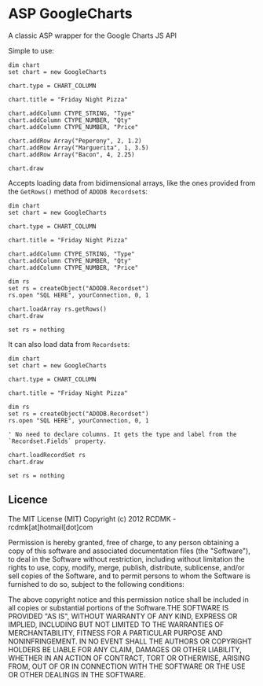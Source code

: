 # ASP GoogleCharts
A classic ASP wrapper for the Google Charts JS API

Simple to use:

	dim chart
	set chart = new GoogleCharts

	chart.type = CHART_COLUMN
	
	chart.title = "Friday Night Pizza"
	
	chart.addColumn CTYPE_STRING, "Type"
	chart.addColumn CTYPE_NUMBER, "Qty"
	chart.addColumn CTYPE_NUMBER, "Price"
	
	chart.addRow Array("Peperony", 2, 1.2)
	chart.addRow Array("Marguerita", 1, 3.5)
	chart.addRow Array("Bacon", 4, 2.25)
	
	chart.draw

Accepts loading data from bidimensional arrays, like the ones provided from the `GetRows()` method of `ADODB Recordset`s:

	dim chart
	set chart = new GoogleCharts

	chart.type = CHART_COLUMN
	
	chart.title = "Friday Night Pizza"
	
	chart.addColumn CTYPE_STRING, "Type"
	chart.addColumn CTYPE_NUMBER, "Qty"
	chart.addColumn CTYPE_NUMBER, "Price"
	
	dim rs
	set rs = createObject("ADODB.Recordset")
	rs.open "SQL HERE", yourConnection, 0, 1
	
	chart.loadArray rs.getRows()
	chart.draw
	
	set rs = nothing
	
It can also load data from `Recordset`s:

	dim chart
	set chart = new GoogleCharts

	chart.type = CHART_COLUMN
	
	chart.title = "Friday Night Pizza"

	dim rs
	set rs = createObject("ADODB.Recordset")
	rs.open "SQL HERE", yourConnection, 0, 1
	
	' No need to declare columns. It gets the type and label from the `Recordset.Fields` property.
	
	chart.loadRecordSet rs
	chart.draw
	
	set rs = nothing
	
## Licence

The MIT License (MIT)
Copyright (c) 2012 RCDMK - rcdmk[at]hotmail[dot]com

Permission is hereby granted, free of charge, to any person obtaining a copy of this software and associated documentation files (the "Software"), to deal in the Software without restriction, including without limitation the rights to use, copy, modify, merge, publish, distribute, sublicense, and/or sell copies of the Software, and to permit persons to whom the Software is furnished to do so, subject to the following conditions:

The above copyright notice and this permission notice shall be included in all copies or substantial portions of the Software.THE SOFTWARE IS PROVIDED "AS IS", WITHOUT WARRANTY OF ANY KIND, EXPRESS OR IMPLIED, INCLUDING BUT NOT LIMITED TO THE WARRANTIES OF MERCHANTABILITY, FITNESS FOR A PARTICULAR PURPOSE AND NONINFRINGEMENT. IN NO EVENT SHALL THE AUTHORS OR COPYRIGHT HOLDERS BE LIABLE FOR ANY CLAIM, DAMAGES OR OTHER LIABILITY, WHETHER IN AN ACTION OF CONTRACT, TORT OR OTHERWISE, ARISING FROM, OUT OF OR IN CONNECTION WITH THE SOFTWARE OR THE USE OR OTHER DEALINGS IN THE SOFTWARE.


	
